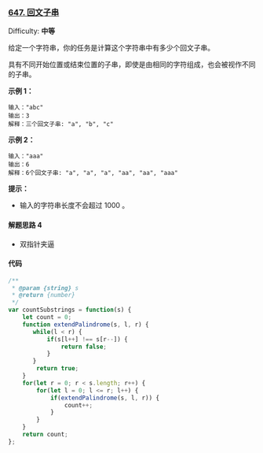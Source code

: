 ### [647\. 回文子串](https://leetcode-cn.com/problems/palindromic-substrings/)

Difficulty: **中等**


给定一个字符串，你的任务是计算这个字符串中有多少个回文子串。

具有不同开始位置或结束位置的子串，即使是由相同的字符组成，也会被视作不同的子串。

**示例 1：**

```
输入："abc"
输出：3
解释：三个回文子串: "a", "b", "c"
```

**示例 2：**

```
输入："aaa"
输出：6
解释：6个回文子串: "a", "a", "a", "aa", "aa", "aaa"
```

**提示：**

*   输入的字符串长度不会超过 1000 。


#### 解题思路 4
- 双指针夹逼

#### 代码

```javascript
/**
 * @param {string} s
 * @return {number}
 */
var countSubstrings = function(s) {
    let count = 0;
    function extendPalindrome(s, l, r) {
       while(l < r) {
           if(s[l++] !== s[r--]) {
               return false;
           }
       }
        return true;
    }
    for(let r = 0; r < s.length; r++) {
        for(let l = 0; l <= r; l++) {
            if(extendPalindrome(s, l, r)) {
                count++;
            }
        }
    }
    return count;
};
```